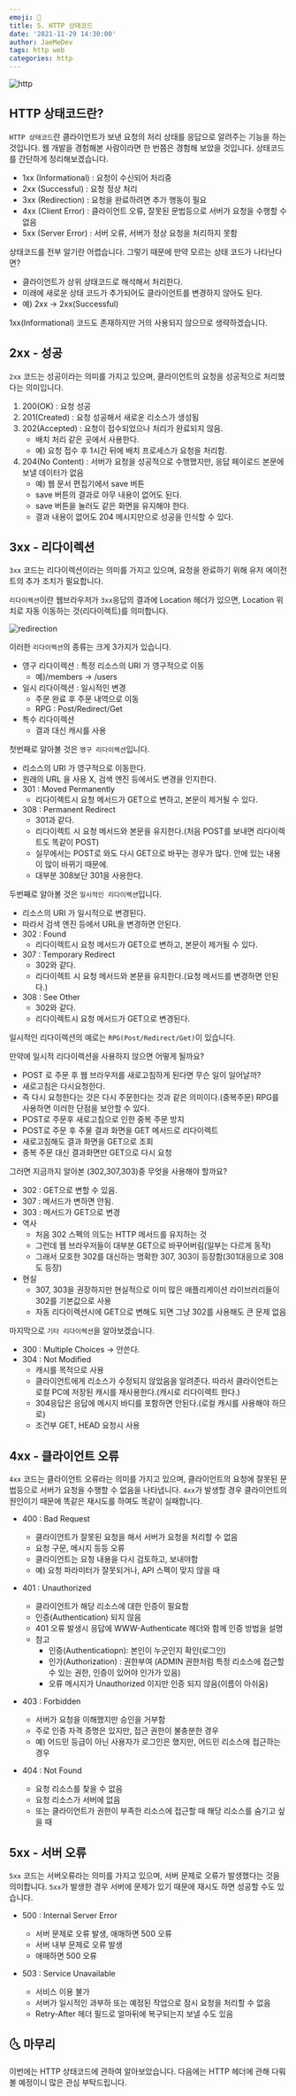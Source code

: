 ```yaml
---
emoji: 🍭
title: 5. HTTP 상태코드
date: '2021-11-29 14:30:00'
author: JaeMeDev
tags: http web
categories: http
---
```


![http](img/http.png)

## HTTP 상태코드란?

`HTTP 상태코드`란 클라이언트가 보낸 요청의 처리 상태를 응답으로 알려주는 기능을 하는 것입니다.
웹 개발을 경험해본 사람이라면 한 번쯤은 경험해 보았을 것입니다. 상태코드를 간단하게 정리해보겠습니다.

- 1xx (Informational) : 요청이 수신되어 처리중
- 2xx (Successful) : 요청 정상 처리
- 3xx (Redirection) : 요청을 완료하려면 추가 행동이 필요
- 4xx (Client Error) : 클라이언트 오류, 잘못된 문법등으로 서버가 요청을 수행할 수 없음
- 5xx (Server Error) : 서버 오류, 서버가 정상 요청을 처리하지 못함

상태코드를 전부 알기란 어렵습니다. 그렇기 때문에 만약 모르는 상태 코드가 나타난다면?
- 클라이언트가 상위 상태코드로 해석해서 처리한다.
- 미래에 새로운 상태 코드가 추가되어도 클라이언트를 변경하지 않아도 된다.
- 예) 2xx -> 2xx(Successful)

1xx(Informational) 코드도 존재하지만 거의 사용되지 않으므로 생략하겠습니다.

## 2xx - 성공

`2xx` 코드는 성공이라는 의미를 가지고 있으며, 클라이언트의 요청을 성공적으로 처리했다는 의미입니다.

1. 200(OK) : 요청 성공
2. 201(Created) : 요청 성공해서 새로운 리소스가 생성됨
3. 202(Accepted) : 요청이 접수되었으나 처리가 완료되지 않음.
    - 배치 처리 같은 곳에서 사용한다.
    - 예) 요청 접수 후 1시간 뒤에 배치 프로세스가 요청을 처리함.
4. 204(No Content) : 서버가 요청을 성공적으로 수행했지만, 응답 페이로드 본문에 보낼 데이터가 없음
    - 예) 웹 문서 편집기에서 save 버튼
    - save 버튼의 결과로 아무 내용이 없어도 된다.
    - save 버튼을 눌러도 같은 화면을 유지해야 한다.
    - 결과 내용이 없어도 204 메시지만으로 성공을 인식할 수 있다.

## 3xx - 리다이렉션

`3xx` 코드는 리다이렉션이라는 의미를 가지고 있으며, 요청을 완료하기 위해 유저 에이전트의 추가 조치가 필요합니다.

`리다이렉션`이란 웹브라우저가 `3xx`응답의 결과에 Location 헤더가 있으면, Location 위치로 자동 이동하는 것(리다이렉트)를 의미합니다.

![redirection](img/redirection.png)

이러한 `리다이렉션`의 종류는 크게 3가지가 있습니다.
- 영구 리다이렉션 : 특정 리소스의 URI 가 영구적으로 이동
    - 예)/members -> /users  
- 일시 리다이렉션 : 일시적인 변경
    - 주문 완료 후 주문 내역으로 이동
    - RPG : Post/Redirect/Get
- 특수 리다이렉션
    - 결과 대신 캐시를 사용
    
첫번째로 알아볼 것은 `영구 리다이렉션`입니다.
- 리소스의 URI 가 영구적으로 이동한다.
- 원래의 URL 을 사용 X, 검색 엔진 등에서도 변경을 인지한다.
- 301 : Moved Permanently
    - 리다이렉트시 요청 메서드가 GET으로 변하고, 본문이 제거될 수 있다.
- 308 : Permanent Redirect
    - 301과 같다.
    - 리다이렉트 시 요청 메서드와 본문을 유지한다.(처음 POST를 보내면 리다이렉트도 똑같이 POST)
    - 실무에서는 POST로 와도 다시 GET으로 바꾸는 경우가 많다. 안에 있는 내용이 많이 바뀌기 때문에.
    - 대부분 308보단 301을 사용한다.

두번째로 알아볼 것은 `일시적인 리다이렉션`입니다.
- 리소스의 URI 가 일시적으로 변경된다.
- 따라서 검색 엔진 등에서 URL을 변경하면 안된다.
- 302 : Found
    - 리다이렉트시 요청 메서드가 GET으로 변하고, 본문이 제거될 수 있다.
- 307 : Temporary Redirect
    - 302와 같다.
    - 리다이렉트 시 요청 메서드와 본문을 유지한다.(요청 메서드를 변경하면 안된다.)
- 308 : See Other
    - 302와 같다.
    - 리다이렉트시 요청 메서드가 GET으로 변경된다.
    
일시적인 리다이렉션의 예로는 `RPG(Post/Redirect/Get)`이 있습니다.

만약에 일시적 리다이렉션을 사용하지 않으면 어떻게 될까요?
- POST 로 주문 후 웹 브라우저를 새로고침하게 된다면 무슨 일이 일어날까?
- 새로고침은 다시요청한다.
- 즉 다시 요청한다는 것은 다시 주문한다는 것과 같은 의미이다.(중복주문)
RPG를 사용하면 이러한 단점을 보안할 수 있다.
- POST로 주문후 새로고침으로 인한 중복 주문 방지
- POST로 주문 후 주물 결과 화면을 GET 메서드로 리다이렉트
- 새로고침해도 결과 화면을 GET으로 조회
- 중복 주문 대신 결과화면만 GET으로 다시 요청

그러면 지금까지 알아본 (302,307,303)중 무엇을 사용해야 할까요?
- 302 : GET으로 변할 수 있음.
- 307 : 메서드가 변하면 안됨.
- 303 : 메서드가 GET으로 변경
- 역사
    - 처음 302 스펙의 의도는 HTTP 메서드를 유지하는 것
    - 그런데 웹 브라우저들이 대부분 GET으로 바꾸어버림(일부는 다르게 동작)
    - 그래서 모호한 302를 대신하는 명확한 307, 303이 등장함(301대응으로 308도 등장)
- 현실
    - 307, 303을 권장하지만 현실적으로 이미 많은 애플리케이션 라이브러리들이 302를 기본값으로 사용
    - 자동 리다이렉션시에 GET으로 변해도 되면 그냥 302를 사용해도 큰 문제 없음

마지막으로 `기타 리다이렉션`을 알아보겠습니다.
- 300 : Multiple Choices -> 안쓴다.
- 304 : Not Modified
    - 캐시를 목적으로 사용
    - 클라이언트에게 리소스가 수정되지 않았음을 알려준다. 따라서 클라이언트는 로컬 PC에 저장된 캐시를 재사용한다.(캐시로 리다이렉트 한다.)
    - 304응답은 응답에 메시지 바디를 포함하면 안된다.(로컬 캐시를 사용해야 하므로)
    - 조건부 GET, HEAD 요청시 사용

## 4xx - 클라이언트 오류

`4xx` 코드는 클라이언트 오류라는 의미를 가지고 있으며, 클라이언트의 요청에 잘못된 문법등으로 서버가 요청을 수행할 수 없음을 나타냅니다. 
`4xx`가 발생할 경우 클라이언트의 원인이기 때문에 똑같은 재시도를 하여도 똑같이 실패합니다.

- 400 : Bad Request
    - 클라이언트가 잘못된 요청을 해서 서버가 요청을 처리할 수 없음
    - 요청 구문, 메시지 등등 오류
    - 클라이언트는 요청 내용을 다시 검토하고, 보내야함
    - 예) 요청 파라미터가 잘못되거나, API 스펙이 맞지 않을 때

- 401 : Unauthorized
    - 클라이언트가 해당 리소스에 대한 인증이 필요함
    - 인증(Authentication) 되지 않음
    - 401 오류 발생시 응답에 WWW-Authenticate 헤더와 함께 인증 방법을 설명
    - 참고
        - 인증(Authenticatiopn): 본인이 누군인지 확인(로그인)
        - 인가(Authorization) : 권한부여 (ADMIN 권한처럼 특정 리소스에 접근할 수 있는 권한, 인증이 있어야 인가가 있음)
        - 오류 메시지가 Unauthorized 이지만 인증 되지 않음(이름이 아쉬움)

- 403 : Forbidden
    - 서버가 요청을 이해했지만 승인을 거부함
    - 주로 인증 자격 증명은 있지만, 접근 권한이 불충분한 경우
    - 예) 어드민 등급이 아닌 사용자가 로그인은 했지만, 어드민 리소스에 접근하는 경우

- 404 : Not Found
    - 요청 리소스를 찾을 수 없음
    - 요청 리소스가 서버에 없음
    - 또는 클라이언트가 권한이 부족한 리소스에 접근할 때 해당 리소스를 숨기고 싶을 때
    
## 5xx - 서버 오류

`5xx` 코드는 서버오류라는 의미를 가지고 있으며, 서버 문제로 오류가 발생했다는 것을 의미합니다.
`5xx`가 발생한 경우 서버에 문제가 있기 때문에 재시도 하면 성공할 수도 있습니다.

- 500 : Internal Server Error
    - 서버 문제로 오류 발생, 애매하면 500 오류
    - 서버 내부 문제로 오류 발생
    - 애매하면 500 오류

- 503 : Service Unavailable
    - 서비스 이용 불가
    - 서버가 일시적인 과부하 또는 예정된 작업으로 잠시 요청을 처리할 수 없음
    - Retry-After 헤더 필드로 얼마뒤에 복구되는지 보낼 수도 있음

## 🌜 마무리

이번에는 HTTP 상태코드에 관하여 알아보았습니다. 다음에는 HTTP 헤더에 관해 다뤄볼 예정이니 많은 관심 부탁드립니다.

<br/>